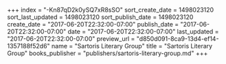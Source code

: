 +++
index = "-Kn87qD2k0ySQ7xR8sSO"
sort_create_date = 1498023120
sort_last_updated = 1498023120
sort_publish_date = 1498023120
create_date = "2017-06-20T22:32:00-07:00"
publish_date = "2017-06-20T22:32:00-07:00"
date = "2017-06-20T22:32:00-07:00"
last_updated = "2017-06-20T22:32:00-07:00"
preview_url = "d850d091-8ca9-13d4-ef14-1357188f52d6"
name = "Sartoris Literary Group"
title = "Sartoris Literary Group"
books_publisher = "publishers/sartoris-literary-group.md"
+++
